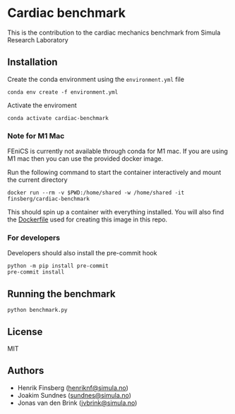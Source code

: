 # Cardiac benchmark

This is the contribution to the cardiac mechanics benchmark from Simula Research Laboratory

## Installation

Create the conda environment using the `environment.yml` file
```
conda env create -f environment.yml
```
Activate the enviroment
```
conda activate cardiac-benchmark
```

### Note for M1 Mac
FEniCS is currently not available through conda for M1 mac. If you are using M1 mac then you can use the provided docker image.

Run the following command to start the container interactively and mount the current directory
```
docker run --rm -v $PWD:/home/shared -w /home/shared -it finsberg/cardiac-benchmark
```
This should spin up a container with everything installed. You will also find the [Dockerfile](Dockerfile) used for creating this image in this repo.


### For developers

Developers should also install the pre-commit hook

```
python -m pip install pre-commit
pre-commit install
```

## Running the benchmark

```
python benchmark.py
```

## License

MIT

## Authors

- Henrik Finsberg (henriknf@simula.no)
- Joakim Sundnes (sundnes@simula.no)
- Jonas van den Brink (jvbrink@simula.no)
